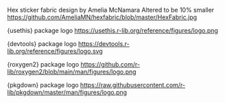 Hex sticker fabric design by Amelia McNamara
Altered to be 10% smaller
https://github.com/AmeliaMN/hexfabric/blob/master/HexFabric.jpg

{usethis} package logo
https://usethis.r-lib.org/reference/figures/logo.png

{devtools} package logo
https://devtools.r-lib.org/reference/figures/logo.svg

{roxygen2} package logo
https://github.com/r-lib/roxygen2/blob/main/man/figures/logo.png

{pkgdown} package logo
https://raw.githubusercontent.com/r-lib/pkgdown/master/man/figures/logo.png
